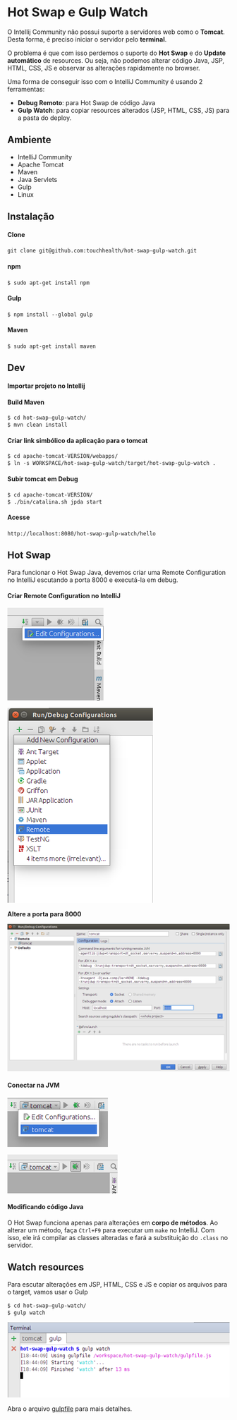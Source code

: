 # Hot Swap e Gulp Watch

O Intellij Community não possui suporte a servidores web como o **Tomcat**.
Desta forma, é preciso iniciar o servidor pelo **terminal**.

O problema é que com isso perdemos o suporte do **Hot Swap** e do **Update automático** de resources. Ou seja, não podemos alterar código Java, JSP, HTML, CSS, JS e observar as alterações rapidamente no browser.

Uma forma de conseguir isso com o IntelliJ Community é usando 2 ferramentas:
- **Debug Remoto**: para Hot Swap de código Java
- **Gulp Watch**: para copiar resources alterados (JSP, HTML, CSS, JS) para a pasta do deploy.

## Ambiente
- IntelliJ Community
- Apache Tomcat
- Maven
- Java Servlets
- Gulp
- Linux

## Instalação

#### Clone
`git clone git@github.com:touchhealth/hot-swap-gulp-watch.git`

#### npm
`$ sudo apt-get install npm`

#### Gulp
`$ npm install --global gulp`

#### Maven
`$ sudo apt-get install maven`


## Dev

#### Importar projeto no Intellij

#### Build Maven
```
$ cd hot-swap-gulp-watch/
$ mvn clean install
```

#### Criar link simbólico da aplicação para o tomcat
```
$ cd apache-tomcat-VERSION/webapps/
$ ln -s WORKSPACE/hot-swap-gulp-watch/target/hot-swap-gulp-watch .

```

#### Subir tomcat em Debug
```
$ cd apache-tomcat-VERSION/
$ ./bin/catalina.sh jpda start

```

#### Acesse
`http://localhost:8080/hot-swap-gulp-watch/hello`

## Hot Swap

Para funcionar o Hot Swap Java, devemos criar uma Remote Configuration no IntelliJ escutando a porta 8000 e executá-la em debug.


#### Criar Remote Configuration no IntelliJ

![Alt](tutorial/print1.png)

![Alt](tutorial/print2.png)

**Altere a porta para 8000**

![Alt](tutorial/print3.png)



#### Conectar na JVM

![Alt](tutorial/print4.png)

![Alt](tutorial/print5.png)

#### Modificando código Java

O Hot Swap funciona apenas para alterações em **corpo de métodos**.
Ao alterar um método, faça `Ctrl+F9` para executar um `make` no IntelliJ. Com isso, ele irá compilar as classes alteradas e fará a substituição do `.class` no servidor.



## Watch resources

Para escutar alterações em JSP, HTML, CSS e JS e copiar os arquivos para o target, vamos usar o Gulp

```
$ cd hot-swap-gulp-watch/
$ gulp watch

```

![Alt](tutorial/print6.png)

Abra o arquivo [gulpfile](gulpfile.js) para mais detalhes.
